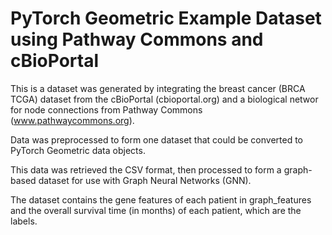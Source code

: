 # PyTorch Geometric Example Dataset using Pathway Commons and cBioPortal
This is a dataset was generated by integrating the breast cancer (BRCA TCGA) dataset from the cBioPortal (cbioportal.org) and a biological networ for node connections from Pathway Commons (www.pathwaycommons.org).
      
Data was preprocessed to form one dataset that could be converted to PyTorch Geometric data objects.

This data was retrieved the CSV format, then processed to form a graph-based dataset for use with Graph Neural Networks (GNN).

The dataset contains the gene features of each patient in graph_features and the overall survival time (in months) of each patient, which are the labels.

